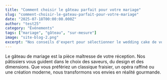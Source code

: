 ```yaml
---
title: "Comment choisir le gâteau parfait pour votre mariage"
slug: "comment-choisir-le-gateau-parfait-pour-votre-mariage"
date: "2025-07-18T00:00:00.000Z"
author: "test25"
category: "Événements"
tags: ["mariage", "gâteau", "sur-mesure"]
image: "site-blog-2.png"
excerpt: "Nos conseils d'expert pour sélectionner le wedding cake de vos rêves : design, saveurs et quantités."
---
```

Le gâteau de mariage est la pièce maîtresse de votre réception. Nos pâtissiers vous guident dans le choix des saveurs, du design et des dimensions. Que vous préfériez un classique fraisier, un opéra raffiné ou une création moderne, nous transformons vos envies en réalité gourmande.
